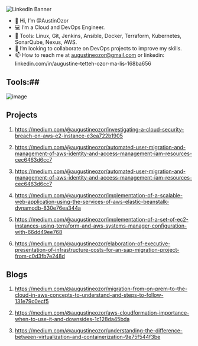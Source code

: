 
![LinkedIn Banner](https://github.com/AustinOzor/AustinOzor/assets/99667583/91f1d50c-f836-411e-9108-ca9bd71e90c2)

- 👋 Hi, I’m @AustinOzor
- 💻 I’m a Cloud and DevOps Engineer.  
- 🌱 Tools: Linux, Git, Jenkins, Ansible, Docker, Terraform, Kubernetes, SonarQube, Nexus, AWS. 
- 💞️ I’m looking to collaborate on DevOps projects to improve my skills.
- 📫 How to reach me at augustineozor@gmail.com or linkedin: linkedin.com/in/augustine-tetteh-ozor-ma-lis-168ba656

## Tools:##
![image](https://github.com/AustinOzor/AustinOzor/assets/99667583/aa2b843a-283c-4cc8-9a1e-6d03fa4973c3)


## Projects ##
1. https://medium.com/@augustineozor/investigating-a-cloud-security-breach-on-aws-e2-instance-e3ea722b1905
   
2. https://medium.com/@augustineozor/automated-user-migration-and-management-of-aws-identity-and-access-management-iam-resources-cec6463d6cc7
   
3. https://medium.com/@augustineozor/automated-user-migration-and-management-of-aws-identity-and-access-management-iam-resources-cec6463d6cc7
   
4. https://medium.com/@augustineozor/implementation-of-a-scalable-web-application-using-the-services-of-aws-elastic-beanstalk-dynamodb-830e76ea344a
 
5. https://medium.com/@augustineozor/implementation-of-a-set-of-ec2-instances-using-terraform-and-aws-systems-manager-configuration-with-66dd49ee768
   
6. https://medium.com/@augustineozor/elaboration-of-executive-presentation-of-infrastructure-costs-for-an-sap-migration-project-from-c0d3fb7e248d

## Blogs ##
1. https://medium.com/@augustineozor/migration-from-on-prem-to-the-cloud-in-aws-concepts-to-understand-and-steps-to-follow-131e79c0ecf5
   
2. https://medium.com/@augustineozor/aws-cloudformation-importance-when-to-use-it-and-downsides-1c128da45bda
  
3. https://medium.com/@augustineozor/understanding-the-difference-between-virtualization-and-containerization-9e75f544f3be


<!---
AustinOzor/AustinOzor is a ✨ special ✨ repository because its `README.md` (this file) appears on your GitHub profile.
You can click the Preview link to take a look at your changes.
--->

